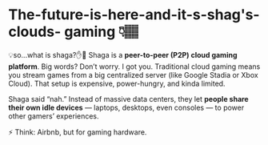 # The-future-is-here-and-it-s-shag's-clouds- gaming 👇🏽
 💡so...what is shaga?✋🥺
 Shaga is a **peer-to-peer (P2P) cloud gaming platform**.
Big words? Don’t worry. I got you.
Traditional cloud gaming means you stream games from a big centralized server (like Google Stadia or Xbox Cloud). That setup is expensive, power-hungry, and kinda limited.
 
Shaga said “nah.” Instead of massive data centers, they let **people share their own idle devices** — laptops, desktops, even consoles — to power other gamers’ experiences.
 
⚡ Think: Airbnb, but for gaming hardware.
  

